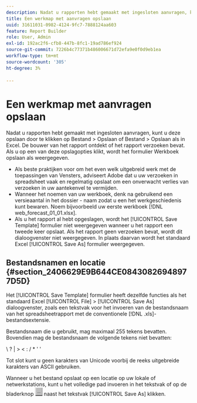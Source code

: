 ```yaml
---
description: Nadat u rapporten hebt gemaakt met ingesloten aanvragen, kunt u deze opslaan door te klikken op Bestand > Opslaan of Bestand > Opslaan als in Excel. De bouwer van het rapport ontdekt of het rapport verzoeken bevat. Als u op een van deze opslagopties klikt, wordt het formulier Werkboek opslaan als weergegeven.
title: Een werkmap met aanvragen opslaan
uuid: 31611031-0982-4124-9fc7-7888124aa603
feature: Report Builder
role: User, Admin
exl-id: 192ac2f6-cfb8-447b-8fc1-19ad786ef924
source-git-commit: 7226b4c77371b486006671d72efa9e0f0d9eb1ea
workflow-type: tm+mt
source-wordcount: '305'
ht-degree: 3%

---
```


# Een werkmap met aanvragen opslaan

Nadat u rapporten hebt gemaakt met ingesloten aanvragen, kunt u deze opslaan door te klikken op Bestand > Opslaan of Bestand > Opslaan als in Excel. De bouwer van het rapport ontdekt of het rapport verzoeken bevat. Als u op een van deze opslagopties klikt, wordt het formulier Werkboek opslaan als weergegeven.

* Als beste praktijken voor om het even welk uitgebreid werk met de toepassingen van Vensters, adviseert Adobe dat u uw verzoeken in spreadsheet vaak en regelmatig opslaat om een onverwacht verlies van verzoeken in uw aantekenvel te vermijden.
* Wanneer het noemen van uw werkboek, denk na gebruikend een versieaantal in het dossier - naam zodat u een het werkgeschiedenis kunt bewaren. Noem bijvoorbeeld uw eerste werkboek [!DNL web_forecast_01_01.xlsx].
* Als u het rapport al hebt opgeslagen, wordt het [!UICONTROL Save Template] formulier niet weergegeven wanneer u het rapport een tweede keer opslaat. Als het rapport geen verzoeken bevat, wordt dit dialoogvenster niet weergegeven. In plaats daarvan wordt het standaard Excel [!UICONTROL Save As] formulier weergegeven.

## Bestandsnamen en locatie {#section_2406629E9B644CE08430826948977D5D}

Het [!UICONTROL Save Template] formulier heeft dezelfde functies als het standaard Excel [!UICONTROL File] > [!UICONTROL Save As] dialoogvenster, zoals een tekstvak voor het invoeren van de bestandsnaam van het spreadsheetrapport met de conventionele [!DNL .xls]-bestandsextensie.

Bestandsnaam die u gebruikt, mag maximaal 255 tekens bevatten. Bovendien mag de bestandsnaam de volgende tekens niet bevatten:

\ ? | > &lt; : / * &#39; &#39;

Tot slot kunt u geen karakters van Unicode voorbij de reeks uitgebreide karakters van ASCII gebruiken.

Wanneer u het bestand opslaat op een locatie op uw lokale of netwerkstations, kunt u het volledige pad invoeren in het tekstvak of op de bladerknop ![browse_button.gif](assets/browse_button.gif) naast het tekstvak [!UICONTROL Save As] klikken.
